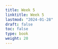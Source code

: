 ```yaml
---
title: Week 5 
linktitle: Week 5
lastmod: "2024-01-28"
draft: false  
toc: false  
type: book  
weight: 20
---
```


<!--

Day 12 Slides ({{% staticref "stat120/Day12.html" "newtab" %}}html{{% /staticref %}})

Day 13 Slides ({{% staticref "stat120/Day13.html" "newtab" %}}html{{% /staticref %}})

Day 14 Slides ({{% staticref "stat120/Day14.html" "newtab" %}}html{{% /staticref %}})

-->